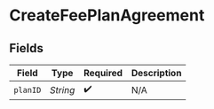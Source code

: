 # CreateFeePlanAgreement


## Fields

| Field              | Type               | Required           | Description        |
| ------------------ | ------------------ | ------------------ | ------------------ |
| `planID`           | *String*           | :heavy_check_mark: | N/A                |